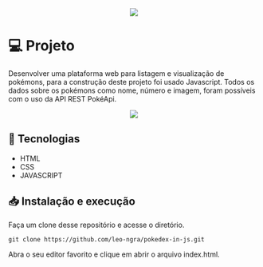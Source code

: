 
<div align="center">
<img src="https://user-images.githubusercontent.com/107640605/203300974-17b34d98-fcca-4d9a-a5b8-9890f6c85fc1.svg"  />
</div>

# 💻 Projeto

Desenvolver uma plataforma web para listagem e visualização de pokémons, para a construção deste projeto foi usado Javascript. Todos os dados sobre os pokémons como nome, número e imagem, foram possíveis com o uso da API REST PokéApi.

<div align="center">
<img src="https://user-images.githubusercontent.com/107640605/203303533-48fae0f5-5e28-4e7c-8b98-97bec40e2a12.gif"  />
</div>

## 🚀 Tecnologias
- HTML
- CSS
- JAVASCRIPT

## 📥 Instalação e execução

Faça um clone desse repositório e acesse o diretório.

```
git clone https://github.com/leo-ngra/pokedex-in-js.git
```
Abra o seu editor favorito e clique em abrir o arquivo index.html.
